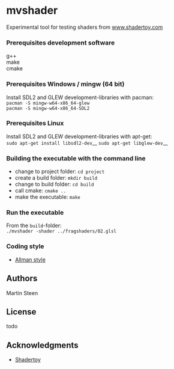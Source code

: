 # mvshader

Experimental tool for testing shaders from www.shadertoy.com

### Prerequisites development software

g++  
make  
cmake  

### Prerequisites Windows / mingw (64 bit)

Install SDL2 and GLEW development-libraries with pacman:  
``pacman -S mingw-w64-x86_64-glew``  
``pacman -S mingw-w64-x86_64-SDL2``  

### Prerequisites Linux

Install SDL2 and GLEW development-libraries with apt-get:  
``sudo apt-get install libsdl2-dev``__
``sudo apt-get libglew-dev``__

### Building the executable with the command line

- change to project folder: ``cd project``
- create a build folder: ``mkdir build``
- change to build folder: ``cd build``
- call cmake: ``cmake ..``
- make the executable: ``make``

### Run the executable

From the ``build``-folder:  
``./mvshader -shader ../fragshaders/02.glsl``

### Coding style

* [Allman style](https://en.wikipedia.org/wiki/Indentation_style#Allman_style)

## Authors

Martin Steen

## License

todo

## Acknowledgments

* [Shadertoy](https://www.shadertoy.com)

